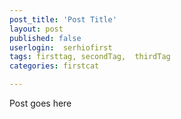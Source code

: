 ```yaml
---
post_title: 'Post Title'
layout: post
published: false
userlogin:  serhiofirst
tags: firsttag, secondTag,  thirdTag
categories: firstcat

---
```

Post goes here
